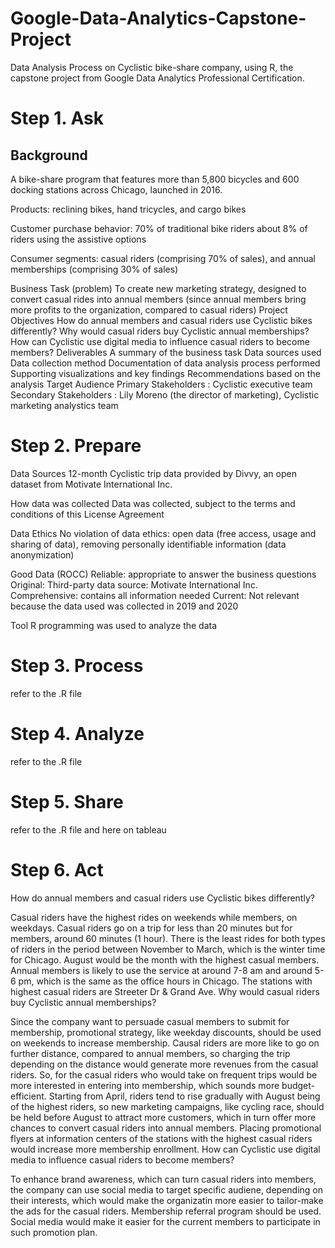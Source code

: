 # Google-Data-Analytics-Capstone-Project
Data Analysis Process on Cyclistic bike-share company, using R, the capstone project from Google Data Analytics Professional Certification.

# Step 1. Ask
## Background
A bike-share program that features more than 5,800 bicycles and 600 docking stations across Chicago, launched in 2016.

Products: reclining bikes, hand tricycles, and cargo bikes

Customer purchase behavior: 70% of traditional bike riders about 8% of riders using the assistive options

Consumer segments: casual riders (comprising 70% of sales), and annual memberships (comprising 30% of sales)

Business Task (problem)
To create new marketing strategy, designed to convert casual rides into annual members (since annual members bring more profits to the organization, compared to casual riders)
Project Objectives
How do annual members and casual riders use Cyclistic bikes differently?
Why would casual riders buy Cyclistic annual memberships?
How can Cyclistic use digital media to influence casual riders to become members?
Deliverables
A summary of the business task
Data sources used
Data collection method
Documentation of data analysis process performed
Supporting visualizations and key findings
Recommendations based on the analysis
Target Audience
Primary Stakeholders : Cyclistic executive team
Secondary Stakeholders : Lily Moreno (the director of marketing), Cyclistic marketing analystics team

# Step 2. Prepare
Data Sources
12-month Cyclistic trip data provided by Divvy, an open dataset from Motivate International Inc.

How data was collected
Data was collected, subject to the terms and conditions of this License Agreement

Data Ethics
No violation of data ethics: open data (free access, usage and sharing of data), removing personally identifiable information (data anonymization)

Good Data (ROCC)
Reliable: appropriate to answer the business questions Original: Third-party data source: Motivate International Inc. Comprehensive: contains all information needed Current: Not relevant because the data used was collected in 2019 and 2020

Tool
R programming was used to analyze the data

# Step 3. Process
refer to the .R file

# Step 4. Analyze
refer to the .R file

# Step 5. Share
refer to the .R file and here on tableau

# Step 6. Act
How do annual members and casual riders use Cyclistic bikes differently?

Casual riders have the highest rides on weekends while members, on weekdays.
Casual riders go on a trip for less than 20 minutes but for members, around 60 minutes (1 hour).
There is the least rides for both types of riders in the period between November to March, which is the winter time for Chicago.
August would be the month with the highest casual members.
Annual members is likely to use the service at around 7-8 am and around 5-6 pm, which is the same as the office hours in Chicago.
The stations with highest casual riders are Streeter Dr & Grand Ave.
Why would casual riders buy Cyclistic annual memberships?

Since the company want to persuade casual members to submit for membership, promotional strategy, like weekday discounts, should be used on weekends to increase membership.
Causal riders are more like to go on further distance, compared to annual members, so charging the trip depending on the distance would generate more revenues from the casual riders. So, for the casual riders who would take on frequent trips would be more interested in entering into membership, which sounds more budget-efficient.
Starting from April, riders tend to rise gradually with August being of the highest riders, so new marketing campaigns, like cycling race, should be held before August to attract more customers, which in turn offer more chances to convert casual riders into annual members.
Placing promotional flyers at information centers of the stations with the highest casual riders would increase more membership enrollment.
How can Cyclistic use digital media to influence casual riders to become members?

To enhance brand awareness, which can turn casual riders into members, the company can use social media to target specific audiene, depending on their interests, which would make the organizatin more easier to tailor-make the ads for the casual riders.
Membership referral program should be used. Social media would make it easier for the current members to participate in such promotion plan.
